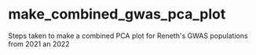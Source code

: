 # make_combined_gwas_pca_plot
Steps taken to make a combined PCA plot for Reneth's GWAS populations from 2021 an 2022
